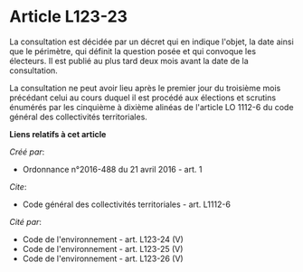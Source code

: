 # Article L123-23

La consultation est décidée par un décret qui en indique l'objet, la date ainsi que le périmètre, qui définit la question
posée et qui convoque les électeurs. Il est publié au plus tard deux mois avant la date de la consultation. 

La consultation ne peut avoir lieu après le premier jour du troisième mois précédant celui au cours duquel il est procédé aux
élections et scrutins énumérés par les cinquième à dixième alinéas de l'article LO 1112-6 du code général des collectivités
territoriales.

**Liens relatifs à cet article**

_Créé par_:

  - Ordonnance n°2016-488 du 21 avril 2016 - art. 1

_Cite_:

  - Code général des collectivités territoriales - art. L1112-6

_Cité par_:

  - Code de l'environnement - art. L123-24 (V)
  - Code de l'environnement - art. L123-25 (V)
  - Code de l'environnement - art. L123-26 (V)
